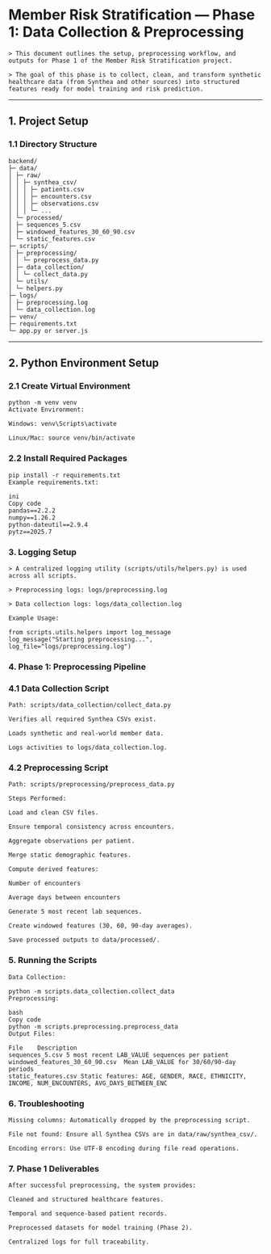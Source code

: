 # Member Risk Stratification — Phase 1: Data Collection & Preprocessing

```
> This document outlines the setup, preprocessing workflow, and outputs for Phase 1 of the Member Risk Stratification project. 

> The goal of this phase is to collect, clean, and transform synthetic healthcare data (from Synthea and other sources) into structured features ready for model training and risk prediction.
```

---

## 1. Project Setup

### 1.1 Directory Structure
```
backend/
├─ data/
│ ├─ raw/
│ │ ├─ synthea_csv/
│ │ │ ├─ patients.csv
│ │ │ ├─ encounters.csv
│ │ │ ├─ observations.csv
│ │ │ └─ ...
│ └─ processed/
│ ├─ sequences_5.csv
│ ├─ windowed_features_30_60_90.csv
│ └─ static_features.csv
├─ scripts/
│ ├─ preprocessing/
│ │ └─ preprocess_data.py
│ ├─ data_collection/
│ │ └─ collect_data.py
│ └─ utils/
│ └─ helpers.py
├─ logs/
│ ├─ preprocessing.log
│ └─ data_collection.log
├─ venv/
├─ requirements.txt
└─ app.py or server.js

```

---

## 2. Python Environment Setup

### 2.1 Create Virtual Environment

```
python -m venv venv
Activate Environment:

Windows: venv\Scripts\activate

Linux/Mac: source venv/bin/activate
```
### 2.2 Install Required Packages
```
pip install -r requirements.txt
Example requirements.txt:

ini
Copy code
pandas==2.2.2
numpy==1.26.2
python-dateutil==2.9.4
pytz==2025.7
```
### 3. Logging Setup
```
> A centralized logging utility (scripts/utils/helpers.py) is used across all scripts.

> Preprocessing logs: logs/preprocessing.log

> Data collection logs: logs/data_collection.log

Example Usage:

from scripts.utils.helpers import log_message
log_message("Starting preprocessing...", log_file="logs/preprocessing.log")
```
### 4. Phase 1: Preprocessing Pipeline

### 4.1 Data Collection Script
```
Path: scripts/data_collection/collect_data.py

Verifies all required Synthea CSVs exist.

Loads synthetic and real-world member data.

Logs activities to logs/data_collection.log.

```
### 4.2 Preprocessing Script
```
Path: scripts/preprocessing/preprocess_data.py

Steps Performed:

Load and clean CSV files.

Ensure temporal consistency across encounters.

Aggregate observations per patient.

Merge static demographic features.

Compute derived features:

Number of encounters

Average days between encounters

Generate 5 most recent lab sequences.

Create windowed features (30, 60, 90-day averages).

Save processed outputs to data/processed/.

```
### 5. Running the Scripts
```
Data Collection:

python -m scripts.data_collection.collect_data
Preprocessing:

bash
Copy code
python -m scripts.preprocessing.preprocess_data
Output Files:

File	Description
sequences_5.csv	5 most recent LAB_VALUE sequences per patient
windowed_features_30_60_90.csv	Mean LAB_VALUE for 30/60/90-day periods
static_features.csv	Static features: AGE, GENDER, RACE, ETHNICITY, INCOME, NUM_ENCOUNTERS, AVG_DAYS_BETWEEN_ENC

```
### 6. Troubleshooting
```
Missing columns: Automatically dropped by the preprocessing script.

File not found: Ensure all Synthea CSVs are in data/raw/synthea_csv/.

Encoding errors: Use UTF-8 encoding during file read operations.

```
### 7. Phase 1 Deliverables
```
After successful preprocessing, the system provides:

Cleaned and structured healthcare features.

Temporal and sequence-based patient records.

Preprocessed datasets for model training (Phase 2).

Centralized logs for full traceability.
